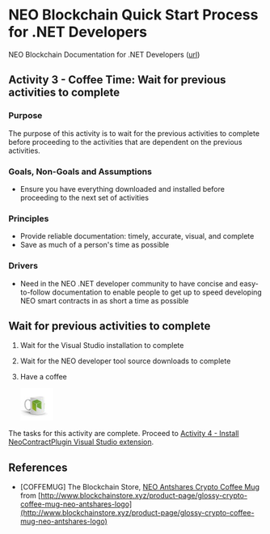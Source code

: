# NEO Blockchain Quick Start Process for .NET Developers

NEO Blockchain Documentation for .NET Developers ([url](https://github.com/mwherman2000/neo-windocs/tree/master/windocs))

## Activity 3 - Coffee Time: Wait for previous activities to complete

### Purpose

The purpose of this activity is to wait for the previous activities to complete before proceeding to the activities that are dependent on the previous activities.

### Goals, Non-Goals and Assumptions

* Ensure you have everything downloaded and installed before proceeding to the next set of activities

### Principles

* Provide reliable documentation: timely, accurate, visual, and complete
* Save as much of a person's time as possible

### Drivers

* Need in the NEO .NET developer community to have concise and easy-to-follow documentation to enable people to get up to speed developing NEO smart contracts in as short a time as possible

## Wait for previous activities to complete

1. Wait for the Visual Studio installation to complete
2. Wait for the NEO developer tool source downloads to complete
3. Have a coffee

   ![Coffee Time](./images/03-coffeetime-waitforprevactivities/blockchainstore-neomug64.jpg)

The tasks for this activity are complete. Proceed to [Activity 4 - Install NeoContractPlugin Visual Studio extension](./04-installvsneocontractplugin.md).

## References

* [COFFEMUG] The Blockchain Store, [NEO Antshares Crypto Coffee Mug](http://www.blockchainstore.xyz/product-page/glossy-crypto-coffee-mug-neo-antshares-logo) from [http://www.blockchainstore.xyz/product-page/glossy-crypto-coffee-mug-neo-antshares-logo](http://www.blockchainstore.xyz/product-page/glossy-crypto-coffee-mug-neo-antshares-logo)
